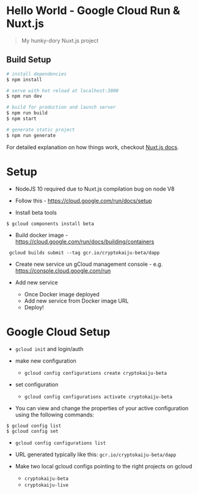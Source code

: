 # Hello World - Google Cloud Run & Nuxt.js

> My hunky-dory Nuxt.js project

## Build Setup

``` bash
# install dependencies
$ npm install

# serve with hot reload at localhost:3000
$ npm run dev

# build for production and launch server
$ npm run build
$ npm start

# generate static project
$ npm run generate
```

For detailed explanation on how things work, checkout [Nuxt.js docs](https://nuxtjs.org).


Setup
=====

* NodeJS 10 required due to Nuxt.js compilation bug on node V8
* Follow this - https://cloud.google.com/run/docs/setup

* Install beta tools
```
$ gcloud components install beta
```

* Build docker image - https://cloud.google.com/run/docs/building/containers
```
 gcloud builds submit --tag gcr.io/cryptokaiju-beta/dapp
```

* Create new service un gCloud management console - e.g. https://console.cloud.google.com/run

* Add new service
	* Once Docker image deployed
	* Add new service from Docker image URL
	* Deploy!


Google Cloud Setup
============

* `gcloud init` and login/auth

* make new configuration 
    * `gcloud config configurations create cryptokaiju-beta`
    
* set configuration 
    * `gcloud config configurations activate cryptokaiju-beta`


* You can view and change the properties of your active configuration using the following commands:

```
$ gcloud config list
$ gcloud config set
```

* `gcloud config configurations list`

* URL generated typically like this: `gcr.io/cryptokaiju-beta/dapp`

* Make two local gcloud configs pointing to the right projects on gcloud
    * `cryptokaiju-beta`
    * `cryptokaiju-live`
